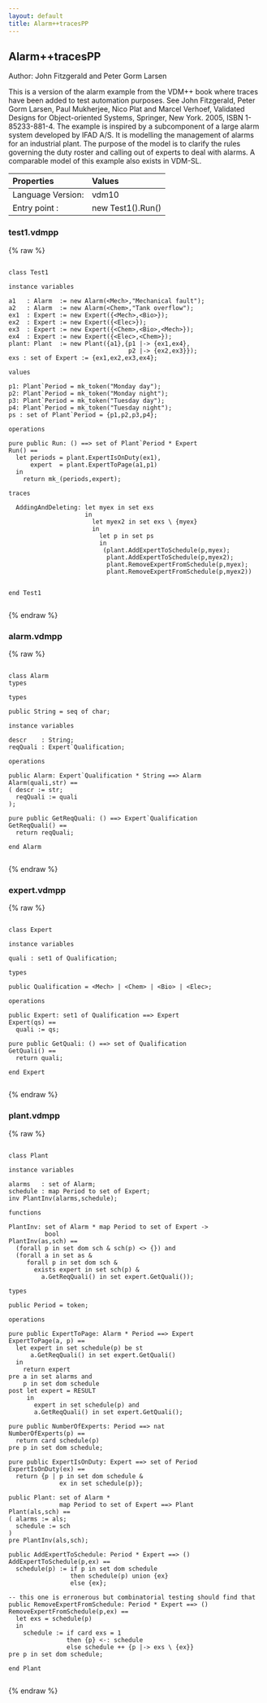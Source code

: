 ```yaml
---
layout: default
title: Alarm++tracesPP
---
```


## Alarm++tracesPP
Author: John Fitzgerald and Peter Gorm Larsen


This is a version of the alarm example from the VDM++ book where traces
have been added to test automation purposes. See John Fitzgerald, Peter
Gorm Larsen, Paul Mukherjee, Nico Plat and Marcel Verhoef, Validated
Designs for Object-oriented Systems, Springer, New York. 2005, ISBN
1-85233-881-4. The example is inspired by a subcomponent of a large
alarm system developed by IFAD A/S. It is modelling the management of
alarms for an industrial plant. The purpose of the model is to clarify
the rules governing the duty roster and calling out of experts to deal
with alarms. A comparable model of this example also exists in VDM-SL.


| Properties | Values          |
| :------------ | :---------- |
|Language Version:| vdm10|
|Entry point     :| new Test1().Run()|


### test1.vdmpp

{% raw %}
~~~
              
class Test1

instance variables

a1   : Alarm  := new Alarm(<Mech>,"Mechanical fault");
a2   : Alarm  := new Alarm(<Chem>,"Tank overflow");
ex1  : Expert := new Expert({<Mech>,<Bio>});
ex2  : Expert := new Expert({<Elec>});
ex3  : Expert := new Expert({<Chem>,<Bio>,<Mech>});
ex4  : Expert := new Expert({<Elec>,<Chem>});
plant: Plant  := new Plant({a1},{p1 |-> {ex1,ex4},
                                 p2 |-> {ex2,ex3}});
exs : set of Expert := {ex1,ex2,ex3,ex4};

values

p1: Plant`Period = mk_token("Monday day");
p2: Plant`Period = mk_token("Monday night");
p3: Plant`Period = mk_token("Tuesday day");
p4: Plant`Period = mk_token("Tuesday night");
ps : set of Plant`Period = {p1,p2,p3,p4};

operations

pure public Run: () ==> set of Plant`Period * Expert
Run() == 
  let periods = plant.ExpertIsOnDuty(ex1),
      expert  = plant.ExpertToPage(a1,p1)
  in 
    return mk_(periods,expert);

traces

  AddingAndDeleting: let myex in set exs
                     in
                       let myex2 in set exs \ {myex}
                       in
                         let p in set ps 
                         in
                          (plant.AddExpertToSchedule(p,myex);
                           plant.AddExpertToSchedule(p,myex2);
                           plant.RemoveExpertFromSchedule(p,myex);
                           plant.RemoveExpertFromSchedule(p,myex2))
                           
                       
end Test1
             
~~~
{% endraw %}

### alarm.vdmpp

{% raw %}
~~~
              
class Alarm
types
                            
types
  
public String = seq of char;

instance variables 

descr    : String;
reqQuali : Expert`Qualification;
                            
operations

public Alarm: Expert`Qualification * String ==> Alarm
Alarm(quali,str) ==
( descr := str;
  reqQuali := quali
);
                               
pure public GetReqQuali: () ==> Expert`Qualification
GetReqQuali() ==
  return reqQuali;
  
end Alarm
             
~~~
{% endraw %}

### expert.vdmpp

{% raw %}
~~~
              
class Expert

instance variables

quali : set1 of Qualification;
                            
types
 
public Qualification = <Mech> | <Chem> | <Bio> | <Elec>;
                            
operations

public Expert: set1 of Qualification ==> Expert
Expert(qs) ==
  quali := qs;
                              
pure public GetQuali: () ==> set of Qualification
GetQuali() ==
  return quali;
  
end Expert
             
~~~
{% endraw %}

### plant.vdmpp

{% raw %}
~~~
              
class Plant

instance variables

alarms   : set of Alarm;
schedule : map Period to set of Expert;
inv PlantInv(alarms,schedule);

functions

PlantInv: set of Alarm * map Period to set of Expert -> 
          bool
PlantInv(as,sch) ==
  (forall p in set dom sch & sch(p) <> {}) and
  (forall a in set as &
     forall p in set dom sch &
       exists expert in set sch(p) &
         a.GetReqQuali() in set expert.GetQuali());

types

public Period = token;

operations

pure public ExpertToPage: Alarm * Period ==> Expert
ExpertToPage(a, p) ==
  let expert in set schedule(p) be st
      a.GetReqQuali() in set expert.GetQuali()
  in
    return expert
pre a in set alarms and
    p in set dom schedule
post let expert = RESULT
     in
       expert in set schedule(p) and
       a.GetReqQuali() in set expert.GetQuali();

pure public NumberOfExperts: Period ==> nat
NumberOfExperts(p) ==
  return card schedule(p)
pre p in set dom schedule;

pure public ExpertIsOnDuty: Expert ==> set of Period
ExpertIsOnDuty(ex) ==
  return {p | p in set dom schedule & 
              ex in set schedule(p)};

public Plant: set of Alarm * 
              map Period to set of Expert ==> Plant
Plant(als,sch) ==
( alarms := als;
  schedule := sch
)
pre PlantInv(als,sch);

public AddExpertToSchedule: Period * Expert ==> ()
AddExpertToSchedule(p,ex) ==
  schedule(p) := if p in set dom schedule
                 then schedule(p) union {ex}
                 else {ex};
  
-- this one is erronerous but combinatorial testing should find that                 
public RemoveExpertFromSchedule: Period * Expert ==> ()
RemoveExpertFromSchedule(p,ex) == 
  let exs = schedule(p)
  in
    schedule := if card exs = 1
                then {p} <-: schedule
                else schedule ++ {p |-> exs \ {ex}}
pre p in set dom schedule;
                
end Plant
             
~~~
{% endraw %}

